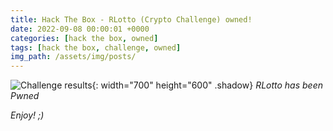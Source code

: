 ```yaml
---
title: Hack The Box - RLotto (Crypto Challenge) owned!
date: 2022-09-08 00:00:01 +0000
categories: [hack the box, owned]
tags: [hack the box, challenge, owned]
img_path: /assets/img/posts/
---
```


![Challenge results](owned-rlotto.png){: width="700" height="600" .shadow}
_RLotto has been Pwned_

_Enjoy! ;)_
